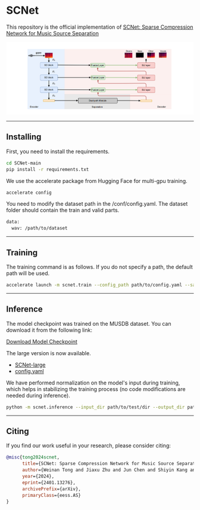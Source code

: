 # SCNet

This repository is the official implementation of [SCNet: Sparse Compression Network for Music Source Separation](https://arxiv.org/abs/2401.13276)

![architecture](images/SCNet.png)

---

## Installing

First, you need to install the requirements.

```bash
cd SCNet-main
pip install -r requirements.txt
```

We use the accelerate package from Hugging Face for multi-gpu training.

```bash
accelerate config
```

You need to modify the dataset path in the /conf/config.yaml. The dataset folder should contain the train and valid parts.

```bash
data:
  wav: /path/to/dataset
```

---

## Training

The training command is as follows. If you do not specify a path, the default path will be used.

```bash
accelerate launch -m scnet.train --config_path path/to/config.yaml --save_path path/to/save/checkpoint/
```

---

## Inference

The model checkpoint was trained on the MUSDB dataset. You can download it from the following link:

[Download Model Checkpoint](https://drive.google.com/file/d/1CdEIIqsoRfHn1SJ7rccPfyYioW3BlXcW/view?usp=sharing)

The large version is now available.

- [SCNet-large](https://drive.google.com/file/d/1s7QvQwn8ag9oVstGDBQ6KZvacJkvyK7t/view?usp=drivesdk)
- [config.yaml](https://drive.google.com/file/d/1qxK7SZx6-Gsp1s3wCrj98X7--UcI4O3K/view?usp=drive_link)

We have performed normalization on the model's input during training, which helps in stabilizing the training process (no code modifications are needed during inference).

```bash
python -m scnet.inference --input_dir path/to/test/dir --output_dir path/to/save/result/ --checkpoint_path path/to/checkpoint.th
```

---

## Citing

If you find our work useful in your research, please consider citing:

```bibtex
@misc{tong2024scnet,
      title={SCNet: Sparse Compression Network for Music Source Separation}, 
      author={Weinan Tong and Jiaxu Zhu and Jun Chen and Shiyin Kang and Tao Jiang and Yang Li and Zhiyong Wu and Helen Meng},
      year={2024},
      eprint={2401.13276},
      archivePrefix={arXiv},
      primaryClass={eess.AS}
}
```
